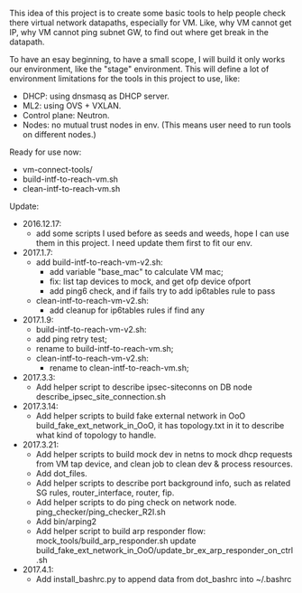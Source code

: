 This idea of this project is to create some basic tools to help people check
there virtual network datapaths, especially for VM. Like, why VM cannot get IP,
why VM cannot ping subnet GW, to find out where get break in the datapath.

To have an esay beginning, to have a small scope, I will build it only works
our environment, like the "stage" environment. This will define a lot of
environment limitations for the tools in this project to use, like:
 - DHCP: using dnsmasq as DHCP server.
 - ML2: using OVS + VXLAN.
 - Control plane: Neutron.
 - Nodes: no mutual trust nodes in env. (This means user need to run tools on
                                         different nodes.)

Ready for use now:
 - vm-connect-tools/
  - build-intf-to-reach-vm.sh
  - clean-intf-to-reach-vm.sh

Update:
 - 2016.12.17:
   - add some scripts I used before as seeds and weeds, hope I can use them
     in this project. I need update them first to fit our env.
 - 2017.1.7:
   - add build-intf-to-reach-vm-v2.sh:
     - add variable "base_mac" to calculate VM mac;
     - fix: list tap devices to mock, and get ofp device ofport
     - add ping6 check, and if fails try to add ip6tables rule to pass
   - clean-intf-to-reach-vm-v2.sh:
     - add cleanup for ip6tables rules if find any
 - 2017.1.9:
    - build-intf-to-reach-vm-v2.sh:
     - add ping retry test;
     - rename to build-intf-to-reach-vm.sh;
   - clean-intf-to-reach-vm-v2.sh:
     - rename to clean-intf-to-reach-vm.sh;
 - 2017.3.3:
   - Add helper script to describe ipsec-siteconns on DB node
     describe_ipsec_site_connection.sh
 - 2017.3.14:
   - Add helper scripts to build fake external network in OoO
     build_fake_ext_network_in_OoO, it has topology.txt in it to describe
     what kind of topology to handle.
 - 2017.3.21:
   - Add helper scripts to build mock dev in netns to mock dhcp requests from
     VM tap device, and clean job to clean dev & process resources.
   - Add dot\_files.
   - Add helper scripts to describe port background info, such as related SG
     rules, router_interface, router, fip.
   - Add helper scripts to do ping check on network node.
     ping_checker/ping_checker_R2I.sh
   - Add bin/arping2
   - Add helper script to build arp responder flow:
     mock_tools/build_arp_responder.sh
     update build_fake_ext_network_in_OoO/update_br_ex_arp_responder_on_ctrl.sh
 - 2017.4.1:
   - Add install\_bashrc.py to append data from dot\_bashrc into ~/.bashrc
